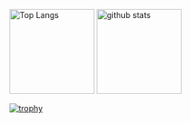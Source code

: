 <p align="left"> 
  <img alt="Top Langs" height="150px" src="https://github-readme-stats.vercel.app/api/top-langs/?username=fen0268&layout=compact&show_icons=true&theme=onedark" />
  <img alt="github stats" height="150px" src="https://github-readme-stats.vercel.app/api?username=fen0268&theme=onedark&show_icons=ture" />
</p>

[![trophy](https://github-profile-trophy.vercel.app/?username=fen0268&theme=onedark&column=7
)](https://github.com/ryo-ma/github-profile-trophy)
